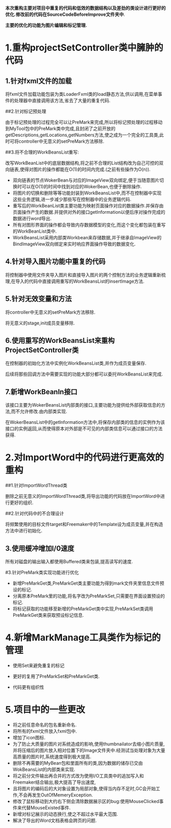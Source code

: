 **本次重构主要对项目中重复的代码和低效的数据结构以及差劲的类设计进行更好的优化.修改前的代码在SourceCodeBeforeImprove文件夹中**.

**主要的优化的功能为图片编辑和标记管理.**

# 1.重构projectSetController类中臃肿的代码

 ## 1.针对fxml文件的加载

将fxml文件加载功能包装为类LoaderFxml类的load静态方法,供以调用,在菜单事件的处理器中直接调用该方法,省去了大量的重复代码.

##2.针对标记预处理

由于标记预处理的过程完全可以让PreMark来完成,所以将标记预处理的过程移动到MyTool包中的PreMark类中完成,且封闭了之前开放的getDescriptions,getLocations,getNumbers方法,使之成为一个完全的工具类,此时可将controller中无意义的setPreMark方法移除.

##3.将不合理的WorkBeansList重写:

改写WorkBeanList中的底层数据结构,将之前不合理的List结构改为自己可控的双向链表,使得对图片的操作都能在O(1)的时间内完成.(之前有些操作为O(n)).

-  双向链表的节点WokerBean与对应的ImageView双向绑定,便于当随意图片切换时可以在O(1)的时间中找到对应的WokerBean,也便于删除操作.
-   将图片的切换和删除等等功能封装到WorkBeansList中,而不在控制器中实现这些业务逻辑,进一步减少那些写在控制器中的业务逻辑代码.
-   重写后的WorkBeanList类主要功能为映射页面操作对应的数据操作.并保存由页面操作产生的数据.并提供对外的接口getInformation以便后序对操作完成的数据进行word导出.
- 所有对图形界面的操作都会导致内存数据模型的变化,而这个变化都包装在重写的WorkBeanList类中.
- WorkBeansList采用内部类Workbean来存储数据,并于继承自ImageView的BindImageView双向绑定来实时响应界面操作导致的数据变化.

## 4.针对导入图片功能中重复的代码

将控制器中使用文件夹导入图片和直接导入图片的两个控制方法的业务逻辑重新梳理,在导入的代码中直接调用重写的WorkBeansList的insertImage方法.

## 5.针对无效变量和方法

将controller中无意义的setPreMark方法移除.

将无意义的stage,init成员变量移除.

## 6.使用重写的WorkBeansList来重构ProjectSetController类

在控制器的初始化方法中实例化WorkBeansList类,并作为成员变量保存.

后续将那些回调方法中需要实现的功能大部分都可以委托WorkBeansList来完成.

## 7.新增WorkBeanIn接口

该接口主要为WokerBeansList内部类的接口,主要功能为提供给外部获取信息的方法,而不允许修改.由内部类实现.

在WokerBeansList中的getInformation方法中,将保存内部类的信息的实例作为该接口的实例返回,从而使得原本对外部是不可见的内部类信息可以通过接口的方法获得.

# 2.对ImportWord中的代码进行更高效的重构

##1.针对ImportWordThread类

 删除之前无意义的ImportWordThread类,将导出功能的代码放在ImportWord中进行更好的组织.

##2.针对代码中的不合理设计

将频繁使用的目标文件target和Freemaker中的Template设为成员变量,并在构造方法中进行初始化.

## 3.使用缓冲增加I/0速度

所有对磁盘的输出输入都使用Buffered类来包装,提高读写的速度.

#3.针对PreMark类实现功能进行优化

- 新增PreMarkGet类,PreMarkGet类主要功能为得到mark文件夹里信息文件预设的标记.
- 分离原本PreMark里的功能,将名字改为PreMarkSet,只需要在界面设置预设的标记.
- 将标记获取的功能移至新增的PreMarkGet类中实现,PreMarkSet类调用PreMarkGet类来获取预设标记信息.

# 4.新增MarkManage工具类作为标记的管理

- 使用Set来避免重复的标记

- 更好的复用了PreMarkSet和PreMarkGet类.

- 代码更有组织性


# 5.项目中的一些更改

- 将之前任意命名的包名重新命名.
- 将所有的fxml文件放入fxml包中.
- 增加了icon图标.
- 为了防止大质量的图片对系统造成的影响,使用thumbnailator去缩小图片质量,并将压缩后的图片放入相对位置下的Image文件夹中.经测试当处理对象为大量高质量的图片时,系统速度得到极大提高.
- 删除不再需要的MyBean包和里面所有的类,因为数据的储存已交由WokBeansList的内部类来实现.
- 将之前分文件输出再合并的方式改为使用I/O工具类中的追加写入和Freemaker结合输出,极大提高了导出速度,
- 且将图片的编码后的大对象设置为局部对象,使得当内存不足时,GC会开始工作,不会再发生OutOfMemeryException.
- 修改了鼠标移动到大约右下侧会清除数据展示区的bug:使用MouseClicked事件来代替MouseExisted事件.
- 新增对标记展示的动态换行,使之不超过水平最大范围.
- 解决了导出的Word文档表格会跨页的问题.


